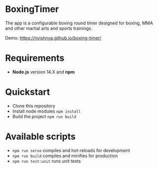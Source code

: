 # BoxingTimer
The app is a configurable boxing round timer designed for boxing, MMA and other martial arts and sports trainings.

Demo: https://nvishnya.github.io/boxing-timer/
# Requirements
* **Node.js** version 14.X and **npm**

# Quickstart
* Clone this repository
* Install node modules `npm install`
* Build the project `npm run build`

# Available scripts
* `npm run serve` compiles and hot-reloads for development
* `npm run build` compiles and minifies for production
* `npm run test:unit` runs unit tests
